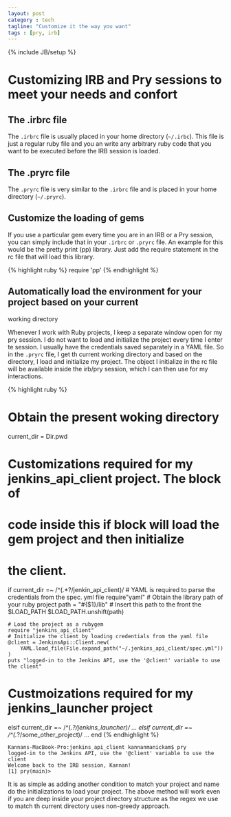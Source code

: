 ```yaml
---
layout: post
category : tech
tagline: "Customize it the way you want"
tags : [pry, irb]
---
```

{% include JB/setup %}

<link href="/blog/assets/css/syntax.css" rel="stylesheet" type="text/css"/>

# Customizing IRB and Pry sessions to meet your needs and confort

## The .irbrc file
The `.irbrc` file is usually placed in your home directory (`~/.irbc`). This file
is just a regular ruby file and you an write any arbitrary ruby code that you
want to be executed before the IRB session is loaded.

## The .pryrc file
The `.pryrc` file is very similar to the `.irbrc` file and is placed in your
home directory (`~/.pryrc`).

## Customize the loading of gems
If you use a particular gem every time you are in an IRB or a Pry session, you
can simply include that in your `.irbrc` or `.pryrc` file. An example for this
would be the pretty print (pp) library. Just add the require statement in the
rc file that will load this library.

{% highlight ruby %}
require 'pp'
{% endhighlight %}

## Automatically load the environment for your project based on your current
working directory

Whenever I work with Ruby projects, I keep a separate window open for my pry
session. I do not want to load and initialize the project every time I enter te
session. I usually have the credentials saved separately in a YAML file. So in
the `.pryrc` file, I get th current working directory and based on the
directory, I load and initialize my project. The object I initialize in the rc
file will be available inside the irb/pry session, which I can then use for my
interactions.

{% highlight ruby %}
# Obtain the present woking directory
current_dir = Dir.pwd
# Customizations required for my jenkins_api_client project. The block of
# code inside this if block will load the gem project and then initialize
# the client.
if current_dir =~ /^(.*?\/jenkin_api_client)/
    # YAML is required to parse the credentials from the spec. yml file
    require"yaml"
    # Obtain the library path of your ruby project
    path = "#{$1}/lib"
    # Insert this path to the front the $LOAD_PATH
    $LOAD_PATH.unshift(path)

    # Load the project as a rubygem
    require "jenkins_api_client"
    # Initialize the client by loading credentials from the yaml file
    @client = JenkinsApi::Client.new(
        YAML.load_file(File.expand_path("~/.jenkins_api_client/spec.yml"))
    )
    puts "logged-in to the Jenkins API, use the '@client' variable to use the client"
# Custmoizations required for my jenkins_launcher project
elsif current_dir =~ /^(.*?\/jenkins_launcher)/
    ...
elsif current_dir =~ /^(.*?\/some_other_project)/
    ...
end
{% endhighlight %}

    Kannans-MacBook-Pro:jenkins_api_client kannanmanickam$ pry
    logged-in to the Jenkins API, use the '@client' variable to use the client
    Welcome back to the IRB session, Kannan!
    [1] pry(main)>

It is as simple as adding another condition to match your project and name do
the initializations to load your project. The above method will work even if
you are deep inside your project directory structure as the regex we use to
match th current directory uses non-greedy approach.
